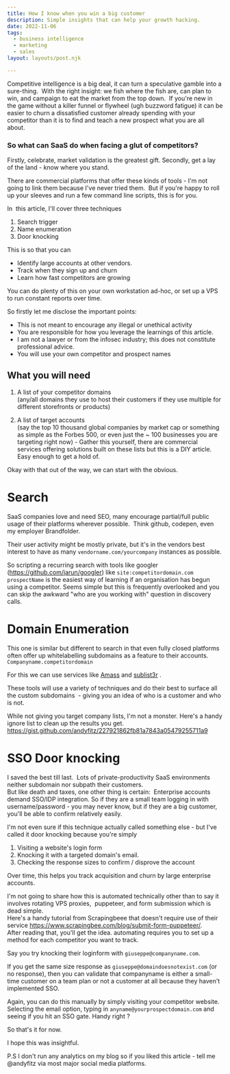 ```yaml
---
title: How I know when you win a big customer
description: Simple insights that can help your growth hacking. 
date: 2022-11-06
tags:
  - business intelligence
  - marketing
  - sales
layout: layouts/post.njk

---
```



Competitive intelligence is a big deal, it can turn a speculative gamble into a sure-thing.  With the right insight: we fish where the fish are, can plan to win, and campaign to eat the market from the top down.  
If you're new in the game without a killer funnel or flywheel (ugh buzzword fatigue)  it can be easier to churn a dissatisfied customer already spending with your competitor than it is to find and teach a new prospect what you are all about.

### So what can SaaS do when facing a glut of competitors?

Firstly, celebrate, market validation is the greatest gift.
Secondly, get a lay of the land - know where you stand.

There are commercial platforms that offer these kinds of tools - I'm not going to link them because I've never tried them.  But if you're happy to roll up your sleeves and run a few command line scripts, this is for you.

In  this article, I'll cover three techniques 

1. Search trigger
2. Name enumeration
3. Door knocking 

This is so that you can 
- Identify large accounts at other vendors.
- Track when they sign up and churn
- Learn how fast competitors are growing

You can do plenty of this on your own workstation ad-hoc, or set up a VPS to run constant reports over time.


So firstly let me disclose the important points:
- This is not meant to encourage any illegal or unethical activity
- You are responsible for how you leverage the learnings of this article. 
- I am not a lawyer or from the infosec industry; this does not constitute professional advice. 
- You will use your own competitor and prospect names

## What you will need

1. A list of your competitor domains\
    (any/all domains they use to host their customers if they use multiple for different storefronts or products)

2. A list of target accounts\
    (say the top 10 thousand global companies by market cap or something as simple as the Forbes 500, or even just the ~ 100 businesses you are targeting right now) - Gather this yourself, there are commercial services offering solutions built on these lists but this is a DIY article.  Easy enough to get a hold of.

Okay with that out of the way, we can start with the obvious.

# Search

SaaS companies love and need SEO, many encourage partial/full public usage of their platforms wherever possible.  Think github, codepen, even my employer Brandfolder.

Their user activity might be mostly private, but it's in the vendors best interest to have as many ```vendorname.com/yourcompany``` instances as possible.

So scripting a recurring search with tools like googler (<https://github.com/jarun/googler>) like ```site:competitordomain.com prospectName``` is the easiest way of learning if an organisation has begun using a competitor.
Seems simple but this is frequently overlooked and you can skip the awkward "who are you working with" question in discovery calls.

# Domain Enumeration

This one is similar but different to search in that even fully closed platforms often offer up whitelabelling subdomains as a feature to their accounts. ```Companyname.competitordomain```

For this we can use services like <a href="https://github.com/OWASP/Amass/">Amass</a> and <a href="https://github.com/aboul3la/Sublist3r">sublist3r</a> .

These tools will use a variety of techniques and do their best to surface all the custom subdomains  - giving you an idea of who is a customer and who is not.

While not giving you target company lists, I'm not a monster. Here's a handy ignore list to clean up the results you get. <https://gist.github.com/andyfitz/227921862fb81a7843a05479255711a9>

# SSO Door knocking

I saved the best till last.  Lots of private-productivity SaaS environments neither subdomain nor subpath their customers.\
But like death and taxes, one other thing is certain:  Enterprise accounts demand SSO/IDP integration. So if they are a small team logging in with username/password - you may never know, but if they are a big customer, you'll be able to confirm relatively easily.

I'm not even sure if this technique actually called something else - but I've called it door knocking because you're simply

1. Visiting a website's login form
2. Knocking it with a targeted domain's email.
2. Checking the response sizes to confirm / disprove the account

Over time, this helps you track acquisition and churn by large enterprise accounts.

I'm not going to share how this is automated technically other than to say it involves rotating VPS proxies,  puppeteer, and form submission which is dead simple.\
Here's a handy tutorial from Scrapingbeee that doesn't require use of their service <https://www.scrapingbee.com/blog/submit-form-puppeteer/>.\
After reading that, you'll get the idea. automating requires you to set up a method for each competitor you want to track.

Say you try knocking their loginform with ```giuseppe@companyname.com```.

If you get the same size response as ```giuseppe@domaindoesnotexist.com``` (or no response), then you can validate that companyname is either a small-time customer on a team plan or not a customer at all because they haven't implemented SSO.

Again, you can do this manually by simply visiting your competitor website.\
Selecting the email option, typing in ```anyname@yourprospectdomain.com``` and seeing if you hit an SSO gate. Handy right ?

So that's it for now. 

I hope this was insightful.

P.S I don't run any analytics on my blog so if you liked this article - tell me @andyfitz via most major social media platforms.